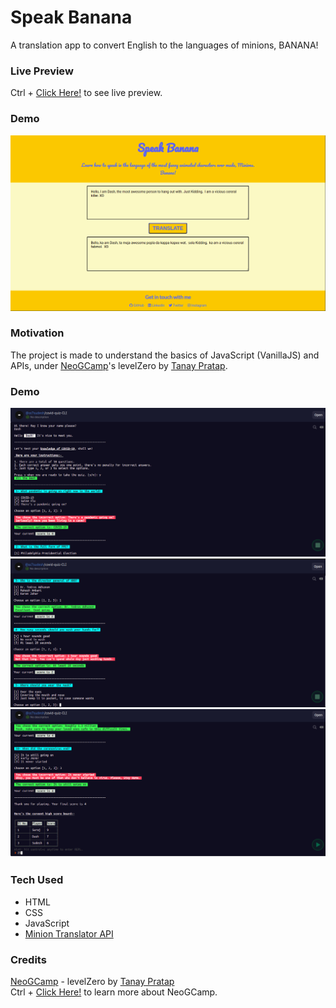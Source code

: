 # Speak Banana
A translation app to convert English to the languages of minions, BANANA!

### Live Preview
Ctrl + [Click Here!](https://dash-speak-banana.netlify.app/) to see live preview.

### Demo
![Demo 1 pic](https://github.com/thesudeshdas/speak-banana/blob/master/demo/demo1.png)

### Motivation
The project is made to understand the basics of JavaScript (VanillaJS) and APIs, under [NeoGCamp](https://neog.camp/)'s levelZero by [Tanay Pratap](https://tanaypratap.com/).

### Demo
![Demo 1 pic](https://github.com/thesudeshdas/covid-19-quiz/blob/master/demo/demo1.png)
![Demo 2 pic](https://github.com/thesudeshdas/covid-19-quiz/blob/master/demo/demo2.png)
![Demo 3 pic](https://github.com/thesudeshdas/covid-19-quiz/blob/master/demo/demo3.png)

### Tech Used
* HTML
* CSS
* JavaScript
* [Minion Translator API](https://funtranslations.com/api/minion)

### Credits
[NeoGCamp](https://neog.camp/) - levelZero by [Tanay Pratap](https://tanaypratap.com/) <br>
Ctrl + [Click Here!](https://neog.camp/) to learn more about NeoGCamp.
